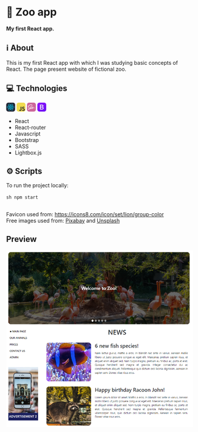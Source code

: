 # 🐘 Zoo app

**My first React app.**

## ℹ About
This is my first React app with which I was studying basic concepts of React. The page present website of fictional zoo. 

## 💻 Technologies
<img src="./public/icons/react.svg" width="24"> <img src="./public/icons/javascript.svg" width="24"> <img src="./public/icons/sass.svg" width="24"> <img src="./public/icons/bootstrap.svg" width="24">

- React
- React-router
- Javascript
- Bootstrap
- SASS
- Lightbox.js

## ⚙️ Scripts

To run the project locally:

``sh
npm start
``

##

Favicon used from: https://icons8.com/icon/set/lion/group-color <br/>
Free images used from: [Pixabay](https://pixabay.com/) and [Unsplash](https://unsplash.com/)

## Preview
![Image - preview of my page](./public/readme-example.png)
